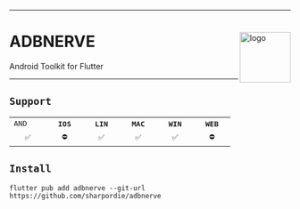 <hr><div>
<a href="../.."><img align="right" height="91" src="https://user-images.githubusercontent.com/72373746/201605623-469e71ec-09e7-40d8-ba08-85099d25ecdf.png" alt="logo"></a>
<h1>ADBNERVE</h1>
<p>Android Toolkit for Flutter</p>
</div><hr>

## `Support`

<table>
  <tr>
    <td><samp>AND</samp></td>
    <th><samp>IOS</samp></th>
    <th><samp>LIN</samp></th>
    <th><samp>MAC</samp></th>
    <th><samp>WIN</samp></th>
    <th><samp>WEB</samp></th>
  </tr>
  <tr align="center">
    <td width="50"><samp>✅</samp></td>
    <td width="50"><samp>⛔</samp></td>
    <td width="50"><samp>✅</samp></td>
    <td width="50"><samp>✅</samp></td>
    <td width="50"><samp>✅</samp></td>
    <td width="50"><samp>⛔</samp></td>
  </tr>
</table>

## `Install`

```shell
flutter pub add adbnerve --git-url https://github.com/sharpordie/adbnerve
```
